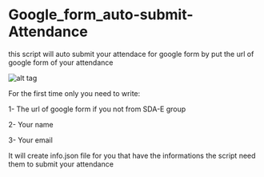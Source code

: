 # Google_form_auto-submit-Attendance

this script will auto submit your attendace for google form by put the url of google form of your attendance

![alt tag](https://user-images.githubusercontent.com/36477299/138214539-56717a7c-71c8-4ed1-b5c3-c0931ca83ce3.png)

For the first time only you need to write:

1- The url of google form if you not from SDA-E group

2- Your name

3- Your email

It will create info.json file for you that have the informations the script need them to submit your attendance
